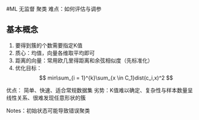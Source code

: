 #ML
无监督
聚类
难点：如何评估与调参

## 基本概念
1. 要得到簇的个数需要指定K值
2. 质心：均值，向量各维取平均即可
3. 距离的向量：常用欧几里得距离和余弦相似度（先标准化）
4. 优化目标： 
   $$ min\sum_{i = 1}^{k}\sum_{x \in C_1}dist(c_i,x)^2 $$

优点： 简单、快速、适合常规数据集
劣势：K值难以确定、复杂性与样本数量呈线性关系、很难发现任意形状的簇

Notes：初始状态可能导致错误聚类